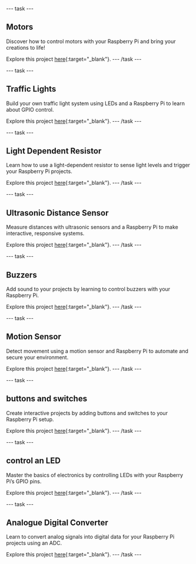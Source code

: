 
--- task ---
## Motors

Discover how to control motors with your Raspberry Pi and bring your creations to life!

Explore this project [here](https://rpf.io/rpimotor){:target="_blank"}.
--- /task ---

--- task ---
## Traffic Lights

Build your own traffic light system using LEDs and a Raspberry Pi to learn about GPIO control.

Explore this project [here](https://rpf.io/trafficlight){:target="_blank"}.
--- /task ---

--- task ---
## Light Dependent Resistor

Learn how to use a light-dependent resistor to sense light levels and trigger your Raspberry Pi projects.

Explore this project [here](https://rpf.io/rpildr){:target="_blank"}.
--- /task ---

--- task ---
## Ultrasonic Distance Sensor

Measure distances with ultrasonic sensors and a Raspberry Pi to make interactive, responsive systems.

Explore this project [here](https://rpf.io/rpiuds){:target="_blank"}.
--- /task ---

--- task ---
## Buzzers

Add sound to your projects by learning to control buzzers with your Raspberry Pi.

Explore this project [here](https://rpf.io/rpibuzzer){:target="_blank"}.
--- /task ---

--- task ---
## Motion Sensor

Detect movement using a motion sensor and Raspberry Pi to automate and secure your environment.

Explore this project [here](https://rpf.io/rpipir){:target="_blank"}.
--- /task ---

--- task ---
## buttons and switches

Create interactive projects by adding buttons and switches to your Raspberry Pi setup.

Explore this project [here](https://rpf.io/rpibutton){:target="_blank"}.
--- /task ---

--- task ---
## control an LED

Master the basics of electronics by controlling LEDs with your Raspberry Pi’s GPIO pins.

Explore this project [here](https://rpf.io/rpiled){:target="_blank"}.
--- /task ---

--- task ---
## Analogue Digital Converter

Learn to convert analog signals into digital data for your Raspberry Pi projects using an ADC.

Explore this project [here](https://rpf.io/rpiadc){:target="_blank"}.
--- /task ---
